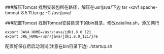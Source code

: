 
###解压Tomcat
找到安装包所在路径，解压在usr/java/下边
tar -xzvf apache-tomcat-8.5.11.tar.gz  -C /usr/java/

###配置Tomcat
找到Tomcat安装目录下的bin目录，修改catalina.sh，添加两行
```
export JAVA_HOME=/usr/java/jdk1.8.0_121
export JRE_HOME=/usr/java/jdk1.8.0_121/jre
```
配置好保存后启动测试(注意在bin目录下边)
./startup.sh


